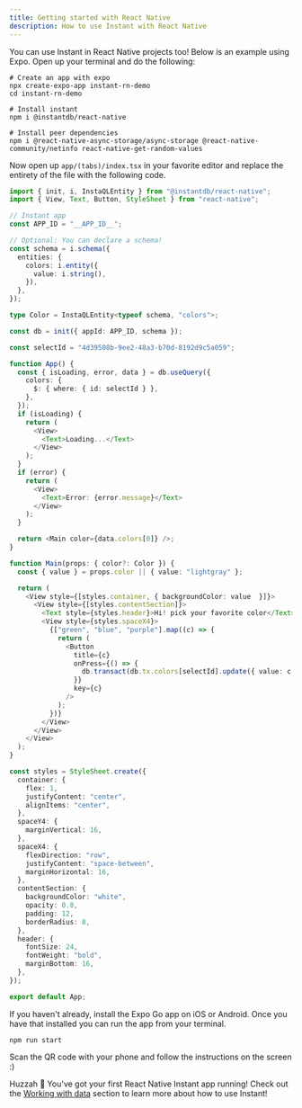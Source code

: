 ```yaml
---
title: Getting started with React Native
description: How to use Instant with React Native
---
```


You can use Instant in React Native projects too! Below is an example using Expo. Open up your terminal and do the following:

```shell {% showCopy=true %}
# Create an app with expo
npx create-expo-app instant-rn-demo
cd instant-rn-demo

# Install instant
npm i @instantdb/react-native

# Install peer dependencies
npm i @react-native-async-storage/async-storage @react-native-community/netinfo react-native-get-random-values
```

Now open up `app/(tabs)/index.tsx` in your favorite editor and replace the entirety of the file with the following code.

```typescript {% showCopy=true %}
import { init, i, InstaQLEntity } from "@instantdb/react-native";
import { View, Text, Button, StyleSheet } from "react-native";

// Instant app
const APP_ID = "__APP_ID__";

// Optional: You can declare a schema!
const schema = i.schema({
  entities: {
    colors: i.entity({
      value: i.string(),
    }),
  },
});

type Color = InstaQLEntity<typeof schema, "colors">;

const db = init({ appId: APP_ID, schema });

const selectId = "4d39508b-9ee2-48a3-b70d-8192d9c5a059";

function App() {
  const { isLoading, error, data } = db.useQuery({
    colors: {
      $: { where: { id: selectId } },
    },
  });
  if (isLoading) {
    return (
      <View>
        <Text>Loading...</Text>
      </View>
    );
  }
  if (error) {
    return (
      <View>
        <Text>Error: {error.message}</Text>
      </View>
    );
  }

  return <Main color={data.colors[0]} />;
}

function Main(props: { color?: Color }) {
  const { value } = props.color || { value: "lightgray" };

  return (
    <View style={[styles.container, { backgroundColor: value  }]}>
      <View style={[styles.contentSection]}>
        <Text style={styles.header}>Hi! pick your favorite color</Text>
        <View style={styles.spaceX4}>
          {["green", "blue", "purple"].map((c) => {
            return (
              <Button
                title={c}
                onPress={() => {
                  db.transact(db.tx.colors[selectId].update({ value: c }));
                }}
                key={c}
              />
            );
          })}
        </View>
      </View>
    </View>
  );
}

const styles = StyleSheet.create({
  container: {
    flex: 1,
    justifyContent: "center",
    alignItems: "center",
  },
  spaceY4: {
    marginVertical: 16,
  },
  spaceX4: {
    flexDirection: "row",
    justifyContent: "space-between",
    marginHorizontal: 16,
  },
  contentSection: {
    backgroundColor: "white",
    opacity: 0.8,
    padding: 12,
    borderRadius: 8,
  },
  header: {
    fontSize: 24,
    fontWeight: "bold",
    marginBottom: 16,
  },
});

export default App;
```

If you haven't already, install the Expo Go app on iOS or Android. Once you have that installed you can run the app from your terminal.

```
npm run start
```

Scan the QR code with your phone and follow the instructions on the screen :)

Huzzah 🎉 You've got your first React Native Instant app running! Check out the [Working with data](/docs/init) section to learn more about how to use Instant!
